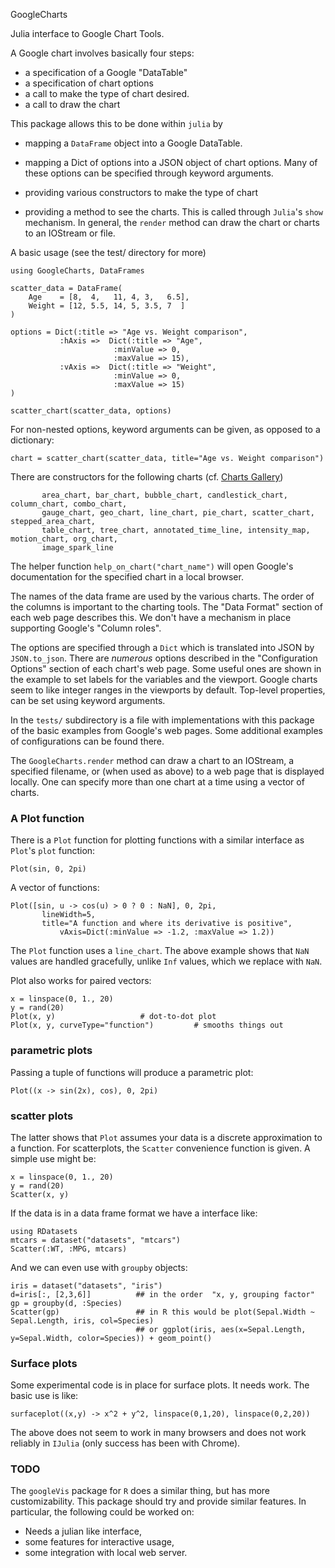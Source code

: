 GoogleCharts

Julia interface to Google Chart Tools.



A Google chart involves basically four steps:

* a specification of a Google "DataTable"
* a specification of chart options
* a call to make the type of chart desired.
* a call to draw the chart

This package allows this to be done within `julia` by

* mapping a `DataFrame` object into a Google DataTable. 

* mapping a Dict of options into a JSON object of chart options. Many
  of these options can be specified through keyword arguments.

* providing various constructors to make the type of chart

* providing a method to see the charts. This is called through
`Julia`'s `show` mechanism.  In general, the `render` method can draw
the chart or charts to an IOStream or file.

A basic usage (see the test/ directory for more)

```
using GoogleCharts, DataFrames

scatter_data = DataFrame(
    Age    = [8,  4,   11, 4, 3,   6.5],
    Weight = [12, 5.5, 14, 5, 3.5, 7  ]
)

options = Dict(:title => "Age vs. Weight comparison",
           :hAxis =>  Dict(:title => "Age", 
                       :minValue => 0, 
                       :maxValue => 15),	
           :vAxis =>  Dict(:title => "Weight", 
                       :minValue => 0, 
                       :maxValue => 15)
)

scatter_chart(scatter_data, options)
```

For non-nested options, keyword arguments can be given, as opposed to a dictionary:

```
chart = scatter_chart(scatter_data, title="Age vs. Weight comparison")
```



There are constructors for the following charts 
(cf. [Charts Gallery](https://developers.google.com/chart/interactive/docs/gallery))

```
       area_chart, bar_chart, bubble_chart, candlestick_chart, column_chart, combo_chart,
       gauge_chart, geo_chart, line_chart, pie_chart, scatter_chart, stepped_area_chart,
       table_chart, tree_chart, annotated_time_line, intensity_map, motion_chart, org_chart,
       image_spark_line
```

The helper function `help_on_chart("chart_name")`
 will open Google's documentation for the specified chart in a local browser.


The names of the data frame are used by the various charts. The order
of the columns is important to the charting tools. The "Data Format"
section of each web page describes this. We don't have a mechanism in
place supporting Google's "Column roles".

The options are specified through a `Dict` which is translated into
JSON by `JSON.to_json`. There are *numerous* options described in the
"Configuration Options" section of each chart's web page. Some useful
ones are shown in the example to set labels for the variables and the
viewport. Google charts seem to like integer ranges in the viewports
by default.  Top-level properties, can be set using keyword arguments.

In the `tests/` subdirectory is a file with implementations with this
package of the basic examples from Google's web pages. Some additional
examples of configurations can be found there.

The `GoogleCharts.render` method can draw a chart to an IOStream, a specified
filename, or (when used as above) to a web page that is displayed
locally. One can specify more than one chart at a time using a vector
of charts. 

### A Plot function

There is a `Plot` function for plotting functions with a similar interface as `Plot`'s `plot` function:

```
Plot(sin, 0, 2pi)
```

A vector of functions:

```
Plot([sin, u -> cos(u) > 0 ? 0 : NaN], 0, 2pi, 
	   lineWidth=5, 
	   title="A function and where its derivative is positive",
           vAxis=Dict(:minValue => -1.2, :maxValue => 1.2))
```

The `Plot` function uses a `line_chart`. The above example shows that 
`NaN` values are handled gracefully, unlike `Inf` values, which we replace with `NaN`.

Plot also works for paired vectors:

```
x = linspace(0, 1., 20)
y = rand(20)
Plot(x, y)			         # dot-to-dot plot
Plot(x, y, curveType="function")         # smooths things out
```

### parametric plots

Passing a tuple of functions will produce a parametric plot:

```
Plot((x -> sin(2x), cos), 0, 2pi)
```

### scatter plots

The latter shows that `Plot` assumes your data is a discrete
approximation to a function. For scatterplots, the `Scatter`
convenience function is given. A simple use might be:

```
x = linspace(0, 1., 20)
y = rand(20)
Scatter(x, y)
```

If the data is in a data frame format we have a interface like:

```
using RDatasets
mtcars = dataset("datasets", "mtcars")
Scatter(:WT, :MPG, mtcars)
```

And we can even use with `groupby` objects:

```
iris = dataset("datasets", "iris")
d=iris[:, [2,3,6]]          ## in the order  "x, y, grouping factor"
gp = groupby(d, :Species)
Scatter(gp)                 ## in R this would be plot(Sepal.Width ~ Sepal.Length, iris, col=Species)
                            ## or ggplot(iris, aes(x=Sepal.Length, y=Sepal.Width, color=Species)) + geom_point()
```


### Surface plots

Some experimental code is in place for surface plots. It needs work. The basic use is like:

```
surfaceplot((x,y) -> x^2 + y^2, linspace(0,1,20), linspace(0,2,20))
```

The above does not seem to work in many browsers and does not work reliably in `IJulia` (only success has been with Chrome).


### TODO

The `googleVis` package for `R` does a similar thing, but has more
customizability. This package should try and provide similar
features. In particular, the following could be worked on:

* Needs a julian like interface, 
* some features for interactive usage,
* some integration with local web server. 
